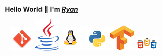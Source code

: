 ## Hello World 👋 I'm _[Ryan](https://flask-1-cidy.onrender.com)_
<p align="center">
  <img src="git.png" alt="Git" width="75"/>
  <img src="java.png" alt="Java" width="75"/>
  <img src="linux_logo.png" alt="Linux" width="75"/>
  <img src="python_logo.png" alt="Python" width="75"/>
  <img src="tensorflow_.png" alt="Tensorflow" width="75"/>
  <img src="web_stack.png" alt="Web" width="75"/>
</p>
<!--
**rt75272/rt75272** is a ✨ _special_ ✨ repository because its `README.md` (this file) appears on your GitHub profile.

Here are some ideas to get you started:

- 🔭 I’m currently working on ...
- 🌱 I’m currently learning ...
- 👯 I’m looking to collaborate on ...
- 🤔 I’m looking for help with ...
- 💬 Ask me about ...
- 📫 How to reach me: ...
- 😄 Pronouns: ...
- ⚡ Fun fact: ...
-->
